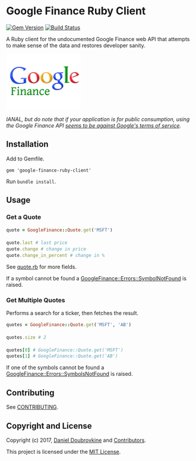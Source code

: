 Google Finance Ruby Client
==========================

[![Gem Version](https://badge.fury.io/rb/google-finance-ruby-client.svg)](http://badge.fury.io/rb/google-finance-ruby-client)
[![Build Status](https://travis-ci.org/dblock/google-finance-ruby-client.svg?branch=master)](https://travis-ci.org/dblock/google-finance-ruby-client)

A Ruby client for the undocumented Google Finance web API that attempts to make sense of the data and restores developer sanity.

<a href='http://finance.google.com/finance'>![](google-finance.png)</a>

_IANAL, but do note that if your application is for public consumption, using the Google Finance API [seems to be against Google's terms of service](https://groups.google.com/forum/#!msg/google-finance-apis/O8fjsgnamHE/-ZKSjif4yDIJ)._

## Installation

Add to Gemfile.

```
gem 'google-finance-ruby-client'
```

Run `bundle install`.

## Usage

### Get a Quote

```ruby
quote = GoogleFinance::Quote.get('MSFT')

quote.last # last price
quote.change # change in price
quote.change_in_percent # change in %
```

See [quote.rb](lib/google_finance/quote.rb) for more fields.

If a symbol cannot be found a [GoogleFinance::Errors::SymbolNotFound](lib/google-finance/errors/symbol_not_found_error.rb) is raised.

### Get Multiple Quotes

Performs a search for a ticker, then fetches the result.

```ruby
quotes = GoogleFinance::Quote.get('MSFT', 'AB')

quotes.size # 2

quotes[0] # GoogleFinance::Quote.get('MSFT')
quotes[1] # GoogleFinance::Quote.get('AB')
```

If one of the symbols cannot be found a [GoogleFinance::Errors::SymbolsNotFound](lib/google-finance/errors/symbols_not_found_error.rb) is raised.

## Contributing

See [CONTRIBUTING](CONTRIBUTING.md).

## Copyright and License

Copyright (c) 2017, [Daniel Doubrovkine](https://twitter.com/dblockdotorg) and [Contributors](CHANGELOG.md).

This project is licensed under the [MIT License](LICENSE.md).
